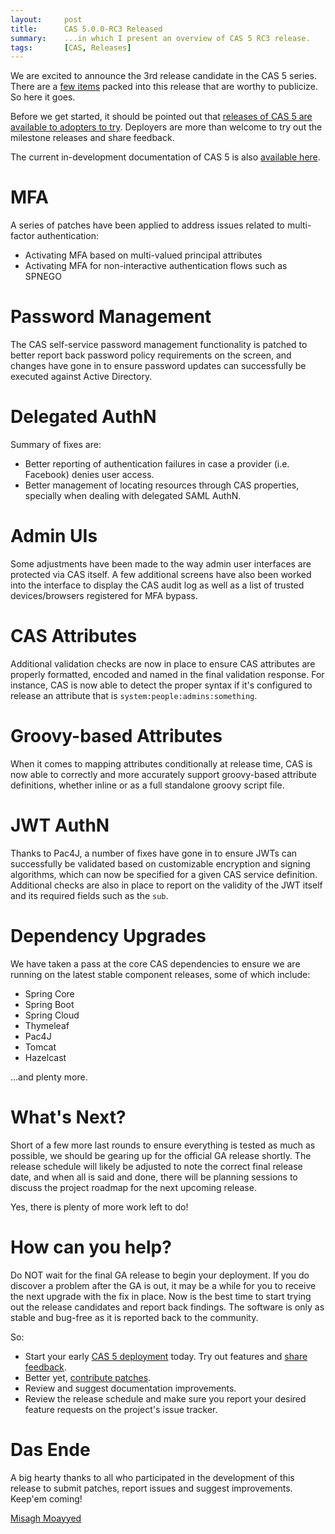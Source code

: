 ```yaml
---
layout:     post
title:      CAS 5.0.0-RC3 Released
summary:    ...in which I present an overview of CAS 5 RC3 release.
tags:       [CAS, Releases]
---
```


We are excited to announce the 3rd release candidate in the CAS 5 series. There are a [few  items](https://github.com/apereo/cas/releases/tag/v5.0.0.RC3) packed into this release that are worthy to publicize. So here it goes.

Before we get started, it should be pointed out that [releases of CAS 5 are available to adopters to try](https://github.com/apereo/cas-overlay-template/tree/5.0). Deployers are more than welcome to try out the milestone releases and share feedback.

The current in-development documentation of CAS 5 is also [available here](https://apereo.github.io/cas/development/index.html).

# MFA

A series of patches have been applied to address issues related to multi-factor authentication:

- Activating MFA based on multi-valued principal attributes
- Activating MFA for non-interactive authentication flows such as SPNEGO

# Password Management

The CAS self-service password management functionality is patched to better report back password policy requirements on the screen, and changes have gone in to ensure password updates can successfully be executed against Active Directory.

# Delegated AuthN

Summary of fixes are:

- Better reporting of authentication failures in case a provider (i.e. Facebook) denies user access.
- Better management of locating resources through CAS properties, specially when dealing with delegated SAML AuthN.

# Admin UIs

Some adjustments have been made to the way admin user interfaces are protected via CAS itself. A few additional screens have also been worked into the interface to display the CAS audit log as well as a list of trusted devices/browsers registered for MFA bypass.

# CAS Attributes

Additional validation checks are now in place to ensure CAS attributes are properly formatted, encoded and named in the final validation response. For instance, CAS is now able to detect the proper syntax if it's configured to release an attribute that is `system:people:admins:something`. 

# Groovy-based Attributes

When it comes to mapping attributes conditionally at release time, CAS is now able to correctly and more accurately support groovy-based attribute definitions, whether inline or as a full standalone groovy script file.

# JWT AuthN

Thanks to Pac4J, a number of fixes have gone in to ensure JWTs can successfully be validated based on customizable encryption and signing algorithms, which can now be specified for a given CAS service definition. Additional checks are also in place to report on the validity of the JWT itself and its required fields such as the `sub`.

# Dependency Upgrades

We have taken a pass at the core CAS dependencies to ensure we are running on the latest stable component releases, some of which include:

- Spring Core
- Spring Boot
- Spring Cloud
- Thymeleaf
- Pac4J
- Tomcat
- Hazelcast

...and plenty more.

# What's Next?

Short of a few more last rounds to ensure everything is tested as much as possible, we should be gearing up for the official GA release shortly. The release schedule will likely be adjusted to note the correct final release date, and when all is said and done, there will be planning sessions to discuss the project roadmap for the next upcoming release.

Yes, there is plenty of more work left to do!

# How can you help?

Do NOT wait for the final GA release to begin your deployment. If you do discover a problem after the GA is out, it may be a while for you to receive the next upgrade with the fix in place. Now is the best time to start trying out the release candidates and report back findings. The software is only as stable and bug-free as it is reported back to the community.


So:

- Start your early [CAS 5 deployment](https://github.com/apereo/cas-overlay-template/tree/5.0) today. Try out features and [share feedback](https://apereo.github.io/cas/Mailing-Lists.html).
- Better yet, [contribute patches](https://apereo.github.io/cas/developer/Contributor-Guidelines.html).
- Review and suggest documentation improvements.
- Review the release schedule and make sure you report your desired feature requests on the project's issue tracker.


# Das Ende

A big hearty thanks to all who participated in the development of this release to submit patches, report issues and suggest improvements. Keep'em coming!

[Misagh Moayyed](https://twitter.com/misagh84)
